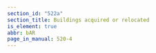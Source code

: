 ```yaml
---
section_id: "522a"
section_title: Buildings acquired or relocated
is_element: true
abbr: bAR
page_in_manual: 520-4
---
```

